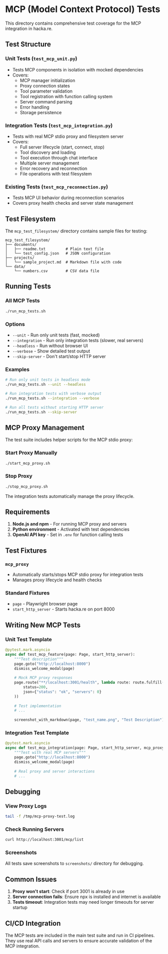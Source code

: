 # MCP (Model Context Protocol) Tests

This directory contains comprehensive test coverage for the MCP integration in hacka.re.

## Test Structure

### Unit Tests (`test_mcp_unit.py`)
- Tests MCP components in isolation with mocked dependencies
- Covers:
  - MCP manager initialization
  - Proxy connection states
  - Tool parameter validation
  - Tool registration with function calling system
  - Server command parsing
  - Error handling
  - Storage persistence

### Integration Tests (`test_mcp_integration.py`)
- Tests with real MCP stdio proxy and filesystem server
- Covers:
  - Full server lifecycle (start, connect, stop)
  - Tool discovery and loading
  - Tool execution through chat interface
  - Multiple server management
  - Error recovery and reconnection
  - File operations with test filesystem

### Existing Tests (`test_mcp_reconnection.py`)
- Tests MCP UI behavior during reconnection scenarios
- Covers proxy health checks and server state management

## Test Filesystem

The `mcp_test_filesystem/` directory contains sample files for testing:
```
mcp_test_filesystem/
├── documents/
│   ├── readme.txt         # Plain text file
│   └── test_config.json   # JSON configuration
├── projects/
│   └── sample_project.md  # Markdown file with code
└── data/
    └── numbers.csv        # CSV data file
```

## Running Tests

### All MCP Tests
```bash
./run_mcp_tests.sh
```

### Options
- `--unit` - Run only unit tests (fast, mocked)
- `--integration` - Run only integration tests (slower, real servers)
- `--headless` - Run without browser UI
- `--verbose` - Show detailed test output
- `--skip-server` - Don't start/stop HTTP server

### Examples
```bash
# Run only unit tests in headless mode
./run_mcp_tests.sh --unit --headless

# Run integration tests with verbose output
./run_mcp_tests.sh --integration --verbose

# Run all tests without starting HTTP server
./run_mcp_tests.sh --skip-server
```

## MCP Proxy Management

The test suite includes helper scripts for the MCP stdio proxy:

### Start Proxy Manually
```bash
./start_mcp_proxy.sh
```

### Stop Proxy
```bash
./stop_mcp_proxy.sh
```

The integration tests automatically manage the proxy lifecycle.

## Requirements

1. **Node.js and npm** - For running MCP proxy and servers
2. **Python environment** - Activated with test dependencies
3. **OpenAI API key** - Set in `.env` for function calling tests

## Test Fixtures

### `mcp_proxy`
- Automatically starts/stops MCP stdio proxy for integration tests
- Manages proxy lifecycle and health checks

### Standard Fixtures
- `page` - Playwright browser page
- `start_http_server` - Starts hacka.re on port 8000

## Writing New MCP Tests

### Unit Test Template
```python
@pytest.mark.asyncio
async def test_mcp_feature(page: Page, start_http_server):
    """Test description"""
    page.goto("http://localhost:8000")
    dismiss_welcome_modal(page)
    
    # Mock MCP proxy responses
    page.route("**/localhost:3001/health", lambda route: route.fulfill(
        status=200,
        json={"status": "ok", "servers": 0}
    ))
    
    # Test implementation
    # ...
    
    screenshot_with_markdown(page, "test_name.png", "Test Description")
```

### Integration Test Template
```python
@pytest.mark.asyncio
async def test_mcp_integration(page: Page, start_http_server, mcp_proxy):
    """Test with real MCP servers"""
    page.goto("http://localhost:8000")
    dismiss_welcome_modal(page)
    
    # Real proxy and server interactions
    # ...
```

## Debugging

### View Proxy Logs
```bash
tail -f /tmp/mcp-proxy-test.log
```

### Check Running Servers
```bash
curl http://localhost:3001/mcp/list
```

### Screenshots
All tests save screenshots to `screenshots/` directory for debugging.

## Common Issues

1. **Proxy won't start**: Check if port 3001 is already in use
2. **Server connection fails**: Ensure npx is installed and internet is available
3. **Tests timeout**: Integration tests may need longer timeouts for server startup

## CI/CD Integration

The MCP tests are included in the main test suite and run in CI pipelines. They use real API calls and servers to ensure accurate validation of the MCP integration.